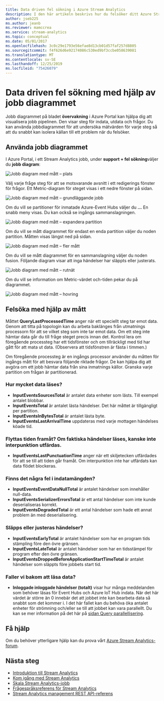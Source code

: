 ```yaml
---
title: Data driven fel sökning i Azure Stream Analytics
description: I den här artikeln beskrivs hur du felsöker ditt Azure Stream Analytics jobb genom att använda jobb diagrammet och måtten i Azure Portal.
author: jseb225
ms.author: jeanb
ms.reviewer: mamccrea
ms.service: stream-analytics
ms.topic: conceptual
ms.date: 05/01/2017
ms.openlocfilehash: 3c0c29e1793e56efae8d13cb01d57faf257d8805
ms.sourcegitcommit: f4f626d6e92174086c530ed9bf3ccbe058639081
ms.translationtype: MT
ms.contentlocale: sv-SE
ms.lasthandoff: 12/25/2019
ms.locfileid: "75426079"
---
```

# <a name="data-driven-debugging-by-using-the-job-diagram"></a>Data driven fel sökning med hjälp av jobb diagrammet

Jobb diagrammet på bladet **övervakning** i Azure Portal kan hjälpa dig att visualisera jobb pipelinen. Den visar steg för indata, utdata och frågor. Du kan använda jobbdiagrammet för att undersöka mätvärden för varje steg så att du snabbt kan isolera källan till ett problem när du felsöker.

## <a name="using-the-job-diagram"></a>Använda jobb diagrammet

I Azure Portal, i ett Stream Analytics jobb, under **support + fel sökning**väljer du **jobb diagram**:

![Jobb diagram med mått – plats](./media/stream-analytics-job-diagram-with-metrics/stream-analytics-job-diagram-with-metrics-portal-1.png)

Välj varje fråge steg för att se motsvarande avsnitt i ett redigerings fönster för frågor. Ett Metric-diagram för steget visas i ett nedre fönster på sidan.

![Jobb diagram med mått – grundläggande jobb](./media/stream-analytics-job-diagram-with-metrics/stream-analytics-job-diagram-with-metrics-portal-2.png)

Om du vill se partitioner för inmatade Azure-Event Hubs väljer du **...** En snabb meny visas. Du kan också se ingångs sammanslagningen.

![Jobb diagram med mått – expandera partition](./media/stream-analytics-job-diagram-with-metrics/stream-analytics-job-diagram-with-metrics-portal-3.png)

Om du vill se mått diagrammet för endast en enda partition väljer du noden partition. Måtten visas längst ned på sidan.

![Jobb diagram med mått – fler mått](./media/stream-analytics-job-diagram-with-metrics/stream-analytics-job-diagram-with-metrics-portal-4.png)

Om du vill se mått diagrammet för en sammanslagning väljer du noden fusion. Följande diagram visar att inga händelser har släppts eller justerats.

![Jobb diagram med mått – rutnät](./media/stream-analytics-job-diagram-with-metrics/stream-analytics-job-diagram-with-metrics-portal-5.png)

Om du vill se information om Metric-värdet och-tiden pekar du på diagrammet.

![Jobb diagram med mått – hovring](./media/stream-analytics-job-diagram-with-metrics/stream-analytics-job-diagram-with-metrics-portal-6.png)

## <a name="troubleshoot-by-using-metrics"></a>Felsöka med hjälp av mått

Måttet **QueryLastProcessedTime** anger när ett speciellt steg tar emot data. Genom att titta på topologin kan du arbeta baklänges från utmatnings processorn för att se vilket steg som inte tar emot data. Om ett steg inte hämtar data går du till fråge steget precis innan det. Kontrol lera om föregående processteg har ett tidsfönster och om tillräckligt med tid har gått för att mata ut data. (Observera att tidsfönstren är fästa i timmen.)
 
Om föregående processteg är en ingångs processor använder du måtten för ingångs mått för att besvara följande riktade frågor. De kan hjälpa dig att avgöra om ett jobb hämtar data från sina inmatnings källor. Granska varje partition om frågan är partitionerad.
 
### <a name="how-much-data-is-being-read"></a>Hur mycket data läses?

*   **InputEventsSourcesTotal** är antalet data enheter som lästs. Till exempel antalet blobbar.
*   **InputEventsTotal** är antalet lästa händelser. Det här måttet är tillgängligt per partition.
*   **InputEventsInBytesTotal** är antalet lästa byte.
*   **InputEventsLastArrivalTime** uppdateras med varje mottagen händelses köade tid.
 
### <a name="is-time-moving-forward-if-actual-events-are-read-punctuation-might-not-be-issued"></a>Flyttas tiden framåt? Om faktiska händelser läses, kanske inte interpunktion utfärdas.

*   **InputEventsLastPunctuationTime** anger när ett skiljetecken utfärdades för att se till att tiden går framåt. Om interpunktion inte har utfärdats kan data flödet blockeras.
 
### <a name="are-there-any-errors-in-the-input"></a>Finns det några fel i indatamängden?

*   **InputEventsEventDataNullTotal** är antalet händelser som innehåller null-data.
*   **InputEventsSerializerErrorsTotal** är ett antal händelser som inte kunde deserialiseras korrekt.
*   **InputEventsDegradedTotal** är ett antal händelser som hade ett annat problem än med deserialisering.
 
### <a name="are-events-being-dropped-or-adjusted"></a>Släpps eller justeras händelser?

*   **InputEventsEarlyTotal** är antalet händelser som har en program tids stämpling före den övre gränsen.
*   **InputEventsLateTotal** är antalet händelser som har en tidsstämpel för program efter den övre gränsen.
*   **InputEventsDroppedBeforeApplicationStartTimeTotal** är antalet händelser som släppts före jobbets start tid.
 
### <a name="are-we-falling-behind-in-reading-data"></a>Faller vi bakom att läsa data?

*   **Inloggade inloggade händelser (totalt)** visar hur många meddelanden som behöver läsas för Event Hubs och Azure IoT Hub indata. När det här värdet är större än 0 innebär det att jobbet inte kan bearbeta data så snabbt som det kommer i. I det här fallet kan du behöva öka antalet enheter för strömning och/eller se till att jobbet kan vara parallellt. Du kan se mer information på det här på [sidan Query parallellisering](https://docs.microsoft.com/azure/stream-analytics/stream-analytics-parallelization). 


## <a name="get-help"></a>Få hjälp
Om du behöver ytterligare hjälp kan du prova vårt [Azure Stream Analytics-forum](https://social.msdn.microsoft.com/Forums/azure/home?forum=AzureStreamAnalytics). 

## <a name="next-steps"></a>Nästa steg
* [Introduktion till Stream Analytics](stream-analytics-introduction.md)
* [Kom igång med Stream Analytics](stream-analytics-real-time-fraud-detection.md)
* [Skala Stream Analytics-jobb](stream-analytics-scale-jobs.md)
* [Frågespråksreferens för Stream Analytics](https://docs.microsoft.com/stream-analytics-query/stream-analytics-query-language-reference)
* [Stream Analytics management REST API-referens](https://msdn.microsoft.com/library/azure/dn835031.aspx)
